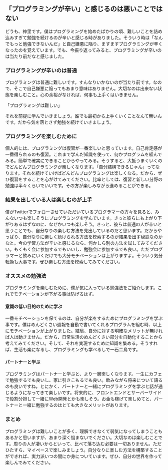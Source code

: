 ## 「プログラミングが辛い」と感じるのは悪いことではない

どうも、神里です。僕はプログラミングを始めたばかりの頃、難しいことを詰め込みすぎて勉強を続けるのが辛いと感じる時がありました。そういう時は「なんでもっと勉強できないんだ」と自己嫌悪に陥り、ますますプログラミングが辛くなったのを覚えています。でも、今振り返ってみると、プログラミングが辛いのは当たり前だなと感じました。

### プログラミングが辛いのは普通
プログラミングは普通に難しいです。すんなりいかないのが当たり前です。なので、そこで自己嫌悪に陥ってもあまり意味はありません。大切なのは出来ない状態を楽しむこと。心の余裕がなければ、何事も上手くはいきません。

「プログラミングは難しい」

それを前提に学んでいきましょう。誰でも最初から上手くいくことなんて無いんです。だから気を落とさず勉強を続けていきましょう。

### プログラミングを楽しむために
個人的には、プログラミングは復習が一番楽しいと思っています。自己肯定感が一番得られるのも復習。これまで学んだ知識を使って、何かプログラムを組んでみる。簡単で確実にできることからやってみる。そうすると、大抵うまくいくのでどんどんプログラミングが楽しくなります。「自分結構できるじゃん」ってなります。それを続けていけばどんどんプログラミングは楽しくなる。だから、ぜひ復習をすることを心がけてみてください。比率としては、復習と新しい分野の勉強は半々くらいでいいです。その方が楽しみながら進めることができる。

### 結果を出している人は楽しむのが上手
僕がTwitterでフォローさせていただいているプログラマーの方々を見ると、みんないつも楽しそうにプログラミングを学んでいます。きっと彼らにも上がり下がりあるはずなのに、なぜかいつも楽しそう。きっと、彼らは普通の人が辛いと思うことでも、自分なりの楽しむ方法を見出しているのだと思います。だからやっぱり、自分なりに楽しく続けられる方法を模索するのが結果を出す秘訣なのかなと。今の学習方法が辛いと感じるなら、何かしら別の方法を試してみてください。もくもく会に参加するでもいいし、勉強会に参加するでも良い。ただプログラマーと飲みにいくだけでも大分モチベーションは上がりますよ。そういう気分転換も大事です。ぜひ楽しむ方法を模索してみてください。

### オススメの勉強法
プログラミングを楽しむために、僕が気に入っている勉強法をご紹介します。これでモチベーションが下がる事は防げるはず。

#### 意識の低い目的のために学ぶ
一番モチベーションを保てるのは、自分が楽をするためにプログラミングを学ぶ事です。僕はめんどくさい週報を自動で書いてくれるプログラムを組む時、以上にモチベーションが上がりました。結局、自分に対する明確なメリットが無ければ人は動きません。だから、日常生活のめんどくさい部分を自動化することから考えてみてください。そして、それを実現するために知識を集める。そうすれば、生活も楽になるし、プログラミングも学べるしで一石二鳥です。

#### パートナーと学ぶ
プログラミングはパートナーと学ぶと、より一層楽しくなります。一生にカフェで勉強するでも良いし、家に引きこもるでも良い。飲みながら将来について語るのも良いですね。とにかく、パートナーと一緒にプログラミングを学ぶと話が通じるようになってきて楽しいです。将来的に、フロントエンドとサーバーサイドで役割分担して一緒にWeb開発とかも楽しそう。お金も稼げて楽しめてと、パートナーと一緒に勉強するのはとても大きなメリットがあります。

### まとめ
プログラミングは難しいことが多く、理解できなくて弱気になってしまうこともあるかと思いますが、あまり深く悩まないでください。大切なのは楽しむことです。周りの人が凄いからといって、比べて落ち込む必要は一切ありません。ただひたすら、マイペースで楽しみましょう。自分なりに楽しむ方法を構築することができれば、実力派いつの間にか身についています。ぜひ、自分の世界を作って楽しんでみてください。
